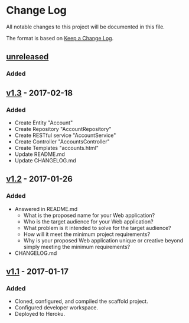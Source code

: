 # Change Log
All notable changes to this project will be documented in this file.

The format is based on [Keep a Change Log](http://keepachangelog.com/).

## [unreleased]
### Added

## [v1.3] - 2017-02-18
### Added
- Create Entity "Account"
- Create Repository "AccountRepository"
- Create RESTful service "AccountService"
- Create Controller "AccountsController"
- Create Templates "accounts.html"
- Update README.md
- Update CHANGELOG.md

## [v1.2] - 2017-01-26
### Added
- Answered in README.md
    - What is the proposed name for your Web application?
    - Who is the target audience for your Web application?
    - What problem is it intended to solve for the target audience?
    - How will it meet the minimum project requirements?
    - Why is your proposed Web application unique or creative beyond simply meeting the minimum requirements?
- CHANGELOG.md

## [v1.1] - 2017-01-17
### Added
- Cloned, configured, and compiled the scaffold project.
- Configured developer workspace.
- Deployed to Heroku.

[unreleased]: https://github.com/infsci2560sp17/full-stack-web-DukeCode/compare/v1.3...head
[v1.3]: https://github.com/infsci2560sp17/full-stack-web-DukeCode/compare/v1.2...v1.3
[v1.2]: https://github.com/infsci2560sp17/full-stack-web-DukeCode/compare/v1.1...v1.2
[v1.1]: https://github.com/infsci2560sp17/full-stack-web-DukeCode/compare/...v1.1